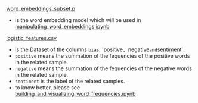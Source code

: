 [word_embeddings_subset.p](word_embeddings_subset.p) 
- is the word embedding model which will be used in [manipulating_word_embeddings.ipynb](../manipulating_word_embeddings.ipynb)

[logistic_features.csv](logistic_features.csv)
- is the Dataset of the columns `bias`, 'positive`, `negative` and `sentiment`.
- `positive` means the summation of the fequencies of the positive words in the related sample.
- `negative` means the summation of the fequencies of the negative words in the related sample.
- `sentiment` is the label of the related samples.
- to know better, please see [building_and_visualizing_word_frequencies.ipynb](../building_and_visualizing_word_frequencies.ipynb)
